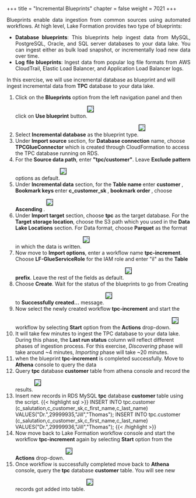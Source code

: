 +++
title = "Incremental Blueprints"
chapter = false
weight = 7021
+++

<div style="text-align: justify">
    Blueprints enable data ingestion from common sources using automated workflows. At high level, Lake Formation
    provides two type of blueprints:
    <ul>
        <li><b>Database blueprints</b>: This blueprints help ingest data from MySQL, PostgreSQL, Oracle, and SQL server databases to your data lake. You can ingest either as bulk load snapshot, or incrementally load new data over time.
        </li>
        <li><b>Log file blueprints</b>: Ingest data from popular log file formats from AWS CloudTrail, Elastic Load Balancer, and Application Load Balancer logs.
        </li>
    </ul>
</div>
<div style="text-align: left">
    In this exercise, we will use incremental database as blueprint and will ingest incremental data from <b>TPC</b> database to your data lake.
    <ol>
        <li>Click on the <b>Blueprints</b> option from the left navigation panel and then click on <b>Use blueprint</b> button.<img src="/images/blueprint1.png" style="margin:15px 0px; border:1px solid black"/>
        </li>
        <li>Select <b>Incremental database</b> as the blueprint type.<img src="/images/incrementalblueprint1.PNG" style="margin:15px 0px; border:1px solid black"/>
        </li>
        <li>Under <b>Import source</b> section, for <b>Database connection</b> name, choose <b>TPCGlueConnector</b> which is created through CloudFormation to access the TPC database running on RDS.
        </li>
        <li>For the <b>Source data path</b>, enter <b>"tpc/customer"</b>. Leave <b>Exclude pattern</b> options as default.<img src="/images/incrementalblueprint2.PNG" style="margin:15px 0px; border:1px solid black"/></li>
        <li>Under <b>Incremental data</b> section, for the <b> Table name </b> enter 
        <b> customer </b>, <b> Bookmark keys </b> enter <b> c_customer_sk </b>, <b> bookmark order </b>, choose <b> Ascending </b>.
        <img src="/images/incrementalblueprint3.PNG" style="margin:15px 0px; border:1px solid black"/>
        </li>
        <li>Under <b>Import target</b> section, choose <b>tpc</b> as the target database. For the <b>Target storage location</b>, choose the S3 path which you used in the <b>Data Lake Locations</b> section. For Data format, choose <b>Parquet</b> as the format in which the data is written.
        <img src="/images/blueprint4.png" style="margin:15px 0px; border:1px solid black"/>
        </li>
        <li>Now move to <b>Import options</b>, enter a workflow name <b>tpc-increment</b>. Choose <b>LF-GlueServiceRole</b> for the IAM role and enter "il" as the <b>Table prefix</b>. Leave the rest of the fields as default.
        <img src="/images/incrementalblueprint5.PNG" style="margin:15px 0px; border:1px solid black"/>
        </li>
        <li>Choose <b>Create</b>. Wait for the status of the blueprints to go from Creating to <b>Successfully created...</b> message.
        <img src="/images/incrementalblueprint6.PNG" style="margin:15px 0px; border:1px solid black"/>
        </li>
        <li>Now select the newly created workflow <b>tpc-increment</b> and start the workflow by selecting <b>Start</b> option from the <b>Actions</b> drop-down.
        <img src="/images/incrementalblueprint7.PNG" style="margin:15px 0px; border:1px solid black"/>
        </li>
        <li>It will take few minutes to ingest the TPC database to your data lake. During this phase, the <b>Last run status</b> column will reflect different phases of ingestion process. For this exercise, <i>Discovering</i> phase will take around ~4 minutes, <i>Importing</i> phase will take ~20 minutes.
        </li>
        <li>when the blueprint <b>tpc-increment</b> is completed successfully. Move to <b>Athena</b> console to query the data
        </li>
        <li>Query <b>tpc</b> database <b>customer</b> table from athena console and record the results. 
        <img src="/images/incrementalblueprint8.PNG" style="margin:15px 0px; border:1px solid black"/>
        </li>
        <li>Insert new records in RDS MySQL <b>tpc</b> database <b>customer</b> 
        table using the script.     
        {{< highlight sql >}}
        INSERT INTO tpc.customer (c_salutation,c_customer_sk,c_first_name,c_last_name) VALUES("Dr.",29999935,"Jill","Thomas");
        INSERT INTO tpc.customer (c_salutation,c_customer_sk,c_first_name,c_last_name) VALUES("Dr.",29999936,"Jill","Thomas");        {{< /highlight >}}
        </li>
        <li>Now move back to Lake Formation workflow console and start the workflow
        <b>tpc-increment</b> again by selecting <b>Start</b> option from the <b>Actions</b> 
        drop-down.
        <img src="/images/incrementalblueprint9.PNG" style="margin:15px 0px; border:1px solid black"/>
        </li>
        <li>Once workflow is successfully completed move back to <b>Athena</b> console, query the <b>tpc</b> database <b>customer</b> table. You will see new records got added into table.
        <img src="/images/incrementalblueprint10.PNG" style="margin:15px 0px; border:1px solid black"/>
        </li>
    </ol>
</div>